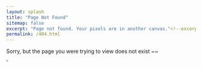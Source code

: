 ```yaml
---
layout: splash
title: "Page Not Found"
sitemap: false
excerpt: "Page not found. Your pixels are in another canvas."<!--excerptEnd-->
permalink: /404.html
---
```


Sorry, but the page you were trying to view does not exist ~~

<!--
<script type="text/javascript">
  var GOOG_FIXURL_LANG = 'en';
  var GOOG_FIXURL_SITE = '{{ site.url }}'
</script>
<script type="text/javascript"
  src="//linkhelp.clients.google.com/tbproxy/lh/wm/fixurl.js">
</script>
-->

<img src='/images/husky_pic.jpg' style="zoom:30%">
